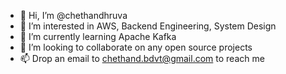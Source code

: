 - 👋 Hi, I’m @chethandhruva
- 👀 I’m interested in AWS, Backend Engineering, System Design
- 🌱 I’m currently learning Apache Kafka
- 💞️ I’m looking to collaborate on any open source projects
- 📫 Drop an email to chethand.bdvt@gmail.com to reach me

<!---
chethandhruva/chethandhruva is a ✨ special ✨ repository because its `README.md` (this file) appears on your GitHub profile.
You can click the Preview link to take a look at your changes.
--->
